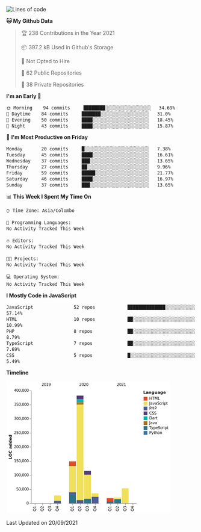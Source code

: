 
<!--START_SECTION:waka-->
![Lines of code](https://img.shields.io/badge/From%20Hello%20World%20I%27ve%20Written-806160%20lines%20of%20code-blue)

**🐱 My Github Data** 

> 🏆 238 Contributions in the Year 2021
 > 
> 📦 397.2 kB Used in Github's Storage 
 > 
> 🚫 Not Opted to Hire
 > 
> 📜 62 Public Repositories 
 > 
> 🔑 38 Private Repositories  
 > 
**I'm an Early 🐤** 

```text
🌞 Morning    94 commits     ████████░░░░░░░░░░░░░░░░░   34.69% 
🌆 Daytime    84 commits     ███████░░░░░░░░░░░░░░░░░░   31.0% 
🌃 Evening    50 commits     ████░░░░░░░░░░░░░░░░░░░░░   18.45% 
🌙 Night      43 commits     ████░░░░░░░░░░░░░░░░░░░░░   15.87%

```
📅 **I'm Most Productive on Friday** 

```text
Monday       20 commits     █░░░░░░░░░░░░░░░░░░░░░░░░   7.38% 
Tuesday      45 commits     ████░░░░░░░░░░░░░░░░░░░░░   16.61% 
Wednesday    37 commits     ███░░░░░░░░░░░░░░░░░░░░░░   13.65% 
Thursday     27 commits     ██░░░░░░░░░░░░░░░░░░░░░░░   9.96% 
Friday       59 commits     █████░░░░░░░░░░░░░░░░░░░░   21.77% 
Saturday     46 commits     ████░░░░░░░░░░░░░░░░░░░░░   16.97% 
Sunday       37 commits     ███░░░░░░░░░░░░░░░░░░░░░░   13.65%

```


📊 **This Week I Spent My Time On** 

```text
⌚︎ Time Zone: Asia/Colombo

💬 Programming Languages: 
No Activity Tracked This Week

🔥 Editors: 
No Activity Tracked This Week

🐱‍💻 Projects: 
No Activity Tracked This Week

💻 Operating System: 
No Activity Tracked This Week

```

**I Mostly Code in JavaScript** 

```text
JavaScript               52 repos            ██████████████░░░░░░░░░░░   57.14% 
HTML                     10 repos            ██░░░░░░░░░░░░░░░░░░░░░░░   10.99% 
PHP                      8 repos             ██░░░░░░░░░░░░░░░░░░░░░░░   8.79% 
TypeScript               7 repos             ██░░░░░░░░░░░░░░░░░░░░░░░   7.69% 
CSS                      5 repos             █░░░░░░░░░░░░░░░░░░░░░░░░   5.49%

```


**Timeline**

![Chart not found](https://raw.githubusercontent.com/ccweerasinghe1994/ccweerasinghe1994/master/charts/bar_graph.png) 


 Last Updated on 20/09/2021
<!--END_SECTION:waka-->

